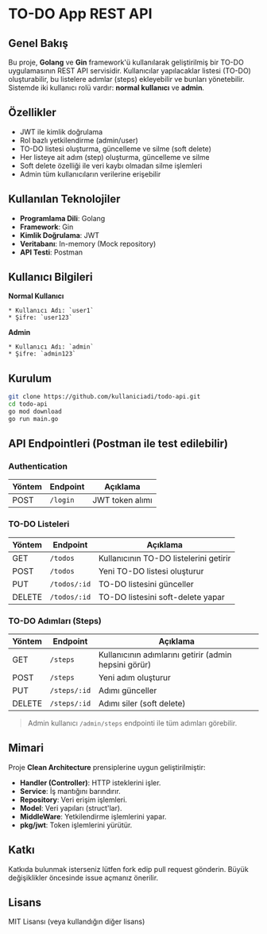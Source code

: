 # TO-DO App REST API

## Genel Bakış

Bu proje, **Golang** ve **Gin** framework'ü kullanılarak geliştirilmiş bir TO-DO uygulamasının REST API servisidir. Kullanıcılar yapılacaklar listesi (TO-DO) oluşturabilir, bu listelere adımlar (steps) ekleyebilir ve bunları yönetebilir. Sistemde iki kullanıcı rolü vardır: **normal kullanıcı** ve **admin**.

## Özellikler

*  JWT ile kimlik doğrulama
*  Rol bazlı yetkilendirme (admin/user)
*  TO-DO listesi oluşturma, güncelleme ve silme (soft delete)
*  Her listeye ait adım (step) oluşturma, güncelleme ve silme
*  Soft delete özelliği ile veri kaybı olmadan silme işlemleri
*  Admin tüm kullanıcıların verilerine erişebilir

## Kullanılan Teknolojiler

* **Programlama Dili**: Golang
* **Framework**: Gin
* **Kimlik Doğrulama**: JWT
* **Veritabanı**: In-memory (Mock repository)
* **API Testi**: Postman

## Kullanıcı Bilgileri

**Normal Kullanıcı**

    * Kullanıcı Adı: `user1`
    * Şifre: `user123`
   
**Admin**

    * Kullanıcı Adı: `admin`
    * Şifre: `admin123`

## Kurulum

```bash
git clone https://github.com/kullaniciadi/todo-api.git
cd todo-api
go mod download
go run main.go
```

## API Endpointleri (Postman ile test edilebilir)

### Authentication

| Yöntem | Endpoint | Açıklama        |
| ------ | -------- | --------------- |
| POST   | `/login` | JWT token alımı |

### TO-DO Listeleri

| Yöntem | Endpoint     | Açıklama                               |
| ------ | ------------ | -------------------------------------- |
| GET    | `/todos`     | Kullanıcının TO-DO listelerini getirir |
| POST   | `/todos`     | Yeni TO-DO listesi oluşturur           |
| PUT    | `/todos/:id` | TO-DO listesini günceller              |
| DELETE | `/todos/:id` | TO-DO listesini soft-delete yapar      |

### TO-DO Adımları (Steps)

| Yöntem | Endpoint     | Açıklama                                              |
| ------ | ------------ | ----------------------------------------------------- |
| GET    | `/steps`     | Kullanıcının adımlarını getirir (admin hepsini görür) |
| POST   | `/steps`     | Yeni adım oluşturur                                   |
| PUT    | `/steps/:id` | Adımı günceller                                       |
| DELETE | `/steps/:id` | Adımı siler (soft delete)                             |

> Admin kullanıcı `/admin/steps` endpointi ile tüm adımları görebilir.

## Mimari

Proje **Clean Architecture** prensiplerine uygun geliştirilmiştir:

* **Handler (Controller)**: HTTP isteklerini işler.
* **Service**: İş mantığını barındırır.
* **Repository**: Veri erişim işlemleri.
* **Model**: Veri yapıları (struct'lar).
* **MiddleWare**: Yetkilendirme işlemlerini yapar.
* **pkg/jwt**: Token işlemlerini yürütür.

##  Katkı

Katkıda bulunmak isterseniz lütfen fork edip pull request gönderin. Büyük değişiklikler öncesinde issue açmanız önerilir.
##  Lisans

MIT Lisansı (veya kullandığın diğer lisans)
